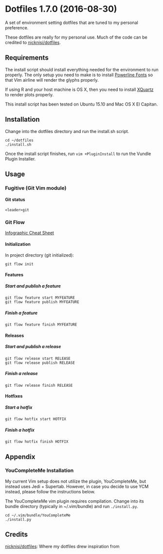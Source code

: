 # Dotfiles 1.7.0 (2016-08-30)
A set of environment setting dotfiles that are tuned to my personal preference.

These dotfiles are really for my personal use. Much of the code can be credited
to [nicknisi/dotfiles](https://github.com/nicknisi/dotfiles).

## Requirements
The install script should install everything needed for the environment to run properly.
The only setup you need to make is to install [Powerline Fonts](https://github.com/powerline/fonts) so that Vim
airline will render the glyphs properly.

If using R and your host machine is OS X, then you need to install
[XQuartz](http://www.xquartz.org) to render plots properly.

This install script has been tested on Ubuntu 15.10 and Mac OS X El Capitan.

## Installation
Change into the dotfiles directory and run the install.sh script.

```
cd ~/dotfiles
./install.sh
```

Once the install script finishes, run `vim +PluginInstall` to run the Vundle
Plugin Installer.

## Usage
### Fugitive (Git Vim module)
#### Git status
```
<leader>git
```

### Git Flow
[Infographic Cheat Sheet](http://danielkummer.github.io/git-flow-cheatsheet/)

#### Initialization
In project directory (git initialized):
```
git flow init
```

#### Features
##### Start and publish a feature
```
git flow feature start MYFEATURE
git flow feature publish MYFEATURE
```

##### Finish a feature
```
git flow feature finish MYFEATURE
```

#### Releases
##### Start and publish a release
```
git flow release start RELEASE
git flow release publish RELEASE
```

##### Finish a release
```
git flow release finish RELEASE
```

#### Hotfixes
##### Start a hotfix
```
git flow hotfix start HOTFIX
```

##### Finish a hotfix
```
git flow hotfix finish HOTFIX
```

## Appendix

### YouCompleteMe Installation
My current Vim setup does not utilize the plugin, YouCompleteMe, but instead
uses Jedi + Supertab. However, in case you decide to use YCM instead, please
follow the instructions below.

The YouCompleteMe vim plugin requires compilation. Change into its bundle
directory (typically in ~/.vim/bundle) and run `./install.py`.

```
cd ~/.vim/bundle/YouCompleteMe
./install.py
```

## Credits

[nicknisi/dotfiles](https://github.com/nicknisi/dotfiles): Where my dotfiles drew inspiration from
